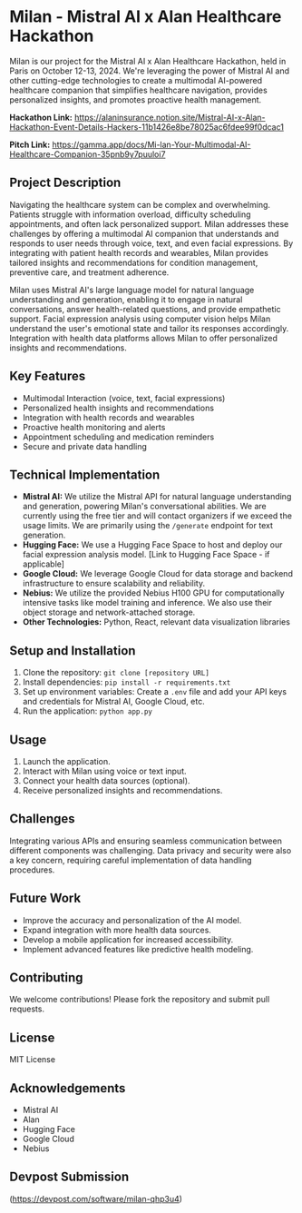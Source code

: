 # Milan - Mistral AI x Alan Healthcare Hackathon

Milan is our project for the Mistral AI x Alan Healthcare Hackathon, held in Paris on October 12-13, 2024. We're leveraging the power of Mistral AI and other cutting-edge technologies to create a multimodal AI-powered healthcare companion that simplifies healthcare navigation, provides personalized insights, and promotes proactive health management.

**Hackathon Link:** https://alaninsurance.notion.site/Mistral-AI-x-Alan-Hackathon-Event-Details-Hackers-11b1426e8be78025ac6fdee99f0dcac1

**Pitch Link:** https://gamma.app/docs/Mi-lan-Your-Multimodal-AI-Healthcare-Companion-35pnb9y7puuloi7


## Project Description

Navigating the healthcare system can be complex and overwhelming.  Patients struggle with information overload, difficulty scheduling appointments, and often lack personalized support. Milan addresses these challenges by offering a multimodal AI companion that understands and responds to user needs through voice, text, and even facial expressions.  By integrating with patient health records and wearables, Milan provides tailored insights and recommendations for condition management, preventive care, and treatment adherence.

Milan uses Mistral AI's large language model for natural language understanding and generation, enabling it to engage in natural conversations, answer health-related questions, and provide empathetic support.  Facial expression analysis using computer vision helps Milan understand the user's emotional state and tailor its responses accordingly.  Integration with health data platforms allows Milan to offer personalized insights and recommendations.


## Key Features

* Multimodal Interaction (voice, text, facial expressions)
* Personalized health insights and recommendations
* Integration with health records and wearables
* Proactive health monitoring and alerts
* Appointment scheduling and medication reminders
* Secure and private data handling


## Technical Implementation

* **Mistral AI:** We utilize the Mistral API for natural language understanding and generation, powering Milan's conversational abilities.  We are currently using the free tier and will contact organizers if we exceed the usage limits.  We are primarily using the `/generate` endpoint for text generation.
* **Hugging Face:** We use a Hugging Face Space to host and deploy our facial expression analysis model. [Link to Hugging Face Space - if applicable]
* **Google Cloud:** We leverage Google Cloud for data storage and backend infrastructure to ensure scalability and reliability.
* **Nebius:** We utilize the provided Nebius H100 GPU for computationally intensive tasks like model training and inference. We also use their object storage and network-attached storage.
* **Other Technologies:** Python, React, relevant data visualization libraries


## Setup and Installation

1. Clone the repository: `git clone [repository URL]`
2. Install dependencies: `pip install -r requirements.txt`
3. Set up environment variables:  Create a `.env` file and add your API keys and credentials for Mistral AI, Google Cloud, etc.
4. Run the application: `python app.py`


## Usage

1. Launch the application.
2. Interact with Milan using voice or text input.
3. Connect your health data sources (optional).
4. Receive personalized insights and recommendations.


## Challenges

Integrating various APIs and ensuring seamless communication between different components was challenging.  Data privacy and security were also a key concern, requiring careful implementation of data handling procedures.


## Future Work

* Improve the accuracy and personalization of the AI model.
* Expand integration with more health data sources.
* Develop a mobile application for increased accessibility.
* Implement advanced features like predictive health modeling.


## Contributing

We welcome contributions! Please fork the repository and submit pull requests.


## License

MIT License


## Acknowledgements

* Mistral AI
* Alan
* Hugging Face
* Google Cloud
* Nebius


## Devpost Submission

(https://devpost.com/software/milan-qhp3u4)

